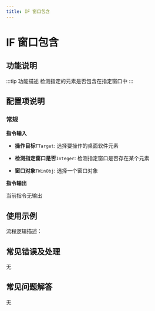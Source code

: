 ```yaml
---
title: IF 窗口包含
---
```


# IF 窗口包含

## 功能说明

:::tip 功能描述
检测指定的元素是否包含在指定窗口中
:::

## 配置项说明

### 常规

**指令输入**

- **操作目标**`TTarget`: 选择要操作的桌面软件元素

- **检测指定窗口是否**`Integer`: 检测指定窗口是否存在某个元素

- **窗口对象**`TWinObj`: 选择一个窗口对象


**指令输出**

当前指令无输出

## 使用示例

流程逻辑描述：

## 常见错误及处理

无

## 常见问题解答

无

